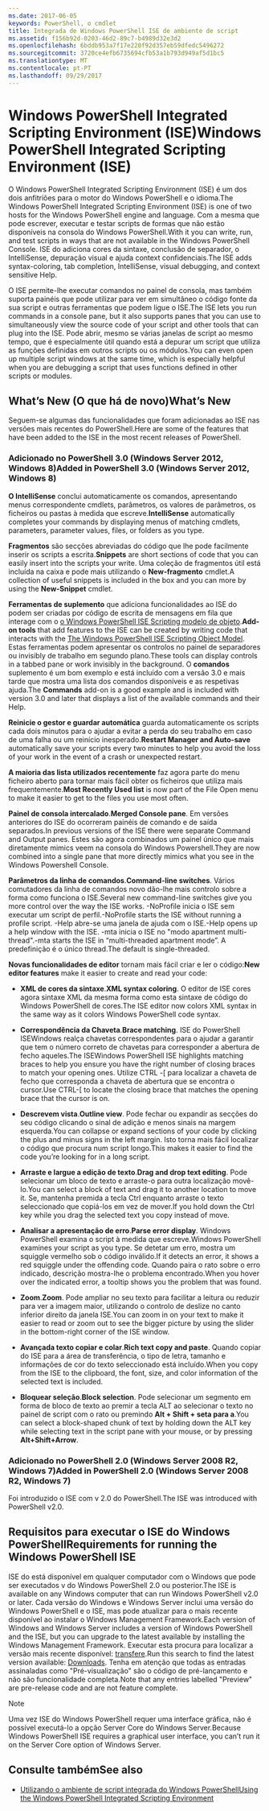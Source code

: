 ```yaml
---
ms.date: 2017-06-05
keywords: PowerShell, o cmdlet
title: Integrada de Windows PowerShell ISE de ambiente de script
ms.assetid: f156b92d-0203-46d2-89c7-b4989d32e3d2
ms.openlocfilehash: 6bddb953a7f17e220f92d357eb59dfedc5496272
ms.sourcegitcommit: 3720ce4efb6735694cfb53a1b793d949af5d1bc5
ms.translationtype: MT
ms.contentlocale: pt-PT
ms.lasthandoff: 09/29/2017
---
```

# <a name="windows-powershell-integrated-scripting-environment-ise"></a><span data-ttu-id="876c3-103">Windows PowerShell Integrated Scripting Environment (ISE)</span><span class="sxs-lookup"><span data-stu-id="876c3-103">Windows PowerShell Integrated Scripting Environment (ISE)</span></span>
<span data-ttu-id="876c3-104">O Windows PowerShell Integrated Scripting Environment (ISE) é um dos dois anfitriões para o motor do Windows PowerShell e o idioma.</span><span class="sxs-lookup"><span data-stu-id="876c3-104">The Windows PowerShell Integrated Scripting Environment (ISE) is one of two hosts for the Windows PowerShell engine and language.</span></span> <span data-ttu-id="876c3-105">Com a mesma que pode escrever, executar e testar scripts de formas que não estão disponíveis na consola do Windows PowerShell.</span><span class="sxs-lookup"><span data-stu-id="876c3-105">With it you can write, run, and test scripts in ways that are not available in the Windows PowerShell Console.</span></span> <span data-ttu-id="876c3-106">ISE do adiciona cores da sintaxe, conclusão de separador, o IntelliSense, depuração visual e ajuda context confidenciais.</span><span class="sxs-lookup"><span data-stu-id="876c3-106">The ISE adds syntax-coloring, tab completion, IntelliSense, visual debugging, and context sensitive Help.</span></span>

<span data-ttu-id="876c3-107">O ISE permite-lhe executar comandos no painel de consola, mas também suporta painéis que pode utilizar para ver em simultâneo o código fonte da sua script e outras ferramentas que podem ligue o ISE.</span><span class="sxs-lookup"><span data-stu-id="876c3-107">The ISE lets you run commands in a console pane, but it also supports panes that you can use to simultaneously view the source code of your script and other tools that can plug into the ISE.</span></span> <span data-ttu-id="876c3-108">Pode abrir, mesmo se várias janelas de script ao mesmo tempo, que é especialmente útil quando está a depurar um script que utiliza as funções definidas em outros scripts ou os módulos.</span><span class="sxs-lookup"><span data-stu-id="876c3-108">You can even open up multiple script windows at the same time, which is especially helpful when you are debugging a script that uses functions defined in other scripts or modules.</span></span>

## <a name="whats-new"></a><span data-ttu-id="876c3-109">What’s New (O que há de novo)</span><span class="sxs-lookup"><span data-stu-id="876c3-109">What’s New</span></span>
<span data-ttu-id="876c3-110">Seguem-se algumas das funcionalidades que foram adicionadas ao ISE nas versões mais recentes do PowerShell.</span><span class="sxs-lookup"><span data-stu-id="876c3-110">Here are some of the features that have been added to the ISE in the most recent releases of PowerShell.</span></span>

### <a name="added-in-powershell-30-windows-server-2012-windows-8"></a><span data-ttu-id="876c3-111">Adicionado no PowerShell 3.0 (Windows Server 2012, Windows 8)</span><span class="sxs-lookup"><span data-stu-id="876c3-111">Added in PowerShell 3.0 (Windows Server 2012, Windows 8)</span></span>
<span data-ttu-id="876c3-112">**O IntelliSense** conclui automaticamente os comandos, apresentando menus correspondente cmdlets, parâmetros, os valores de parâmetros, os ficheiros ou pastas à medida que escreve.</span><span class="sxs-lookup"><span data-stu-id="876c3-112">**IntelliSense** automatically completes your commands by displaying menus of matching cmdlets, parameters, parameter values, files, or folders as you type.</span></span>

<span data-ttu-id="876c3-113">**Fragmentos** são secções abreviadas do código que lhe pode facilmente inserir os scripts a escrita.</span><span class="sxs-lookup"><span data-stu-id="876c3-113">**Snippets** are short sections of code that you can easily insert into the scripts your write.</span></span> <span data-ttu-id="876c3-114">Uma coleção de fragmentos útil está incluída na caixa e pode mais utilizando o **New-fragmento** cmdlet.</span><span class="sxs-lookup"><span data-stu-id="876c3-114">A collection of useful snippets is included in the box and you can more by using the **New-Snippet** cmdlet.</span></span>

<span data-ttu-id="876c3-115">**Ferramentas de suplemento** que adiciona funcionalidades ao ISE do podem ser criadas por código de escrita de mensagens em fila que interage com o [o Windows PowerShell ISE Scripting modelo de objeto](../../core-powershell/ise/The-Windows-PowerShell-ISE-Scripting-Object-Model.md).</span><span class="sxs-lookup"><span data-stu-id="876c3-115">**Add-on tools** that add features to the ISE can be created by writing code that interacts with the [The Windows PowerShell ISE Scripting Object Model](../../core-powershell/ise/The-Windows-PowerShell-ISE-Scripting-Object-Model.md).</span></span> <span data-ttu-id="876c3-116">Estas ferramentas podem apresentar os controlos no painel de separadores ou invisibly de trabalho em segundo plano.</span><span class="sxs-lookup"><span data-stu-id="876c3-116">These tools can display controls in a tabbed pane or work invisibly in the background.</span></span> <span data-ttu-id="876c3-117">O **comandos** suplemento é um bom exemplo e está incluído com a versão 3.0 e mais tarde que mostra uma lista dos comandos disponíveis e as respetivas ajuda.</span><span class="sxs-lookup"><span data-stu-id="876c3-117">The **Commands** add-on is a good example and is included with version 3.0 and later that displays a list of the available commands and their Help.</span></span>

<span data-ttu-id="876c3-118">**Reinicie o gestor e guardar automática** guarda automaticamente os scripts cada dois minutos para o ajudar a evitar a perda do seu trabalho em caso de uma falha ou um reinício inesperado.</span><span class="sxs-lookup"><span data-stu-id="876c3-118">**Restart Manager and Auto-save** automatically save your scripts every two minutes to help you avoid the loss of your work in the event of a crash or unexpected restart.</span></span>

<span data-ttu-id="876c3-119">**A maioria das lista utilizados recentemente** faz agora parte do menu ficheiro aberto para tornar mais fácil obter os ficheiros que utiliza mais frequentemente.</span><span class="sxs-lookup"><span data-stu-id="876c3-119">**Most Recently Used list** is now part of the File Open menu to make it easier to get to the files you use most often.</span></span>

<span data-ttu-id="876c3-120">**Painel de consola intercalado**.</span><span class="sxs-lookup"><span data-stu-id="876c3-120">**Merged Console pane**.</span></span> <span data-ttu-id="876c3-121">Em versões anteriores do ISE do ocorreram painéis de comando e de saída separados.</span><span class="sxs-lookup"><span data-stu-id="876c3-121">In previous versions of the ISE there were separate Command and Output panes.</span></span> <span data-ttu-id="876c3-122">Estes são agora combinados um painel único que mais diretamente mimics veem na consola do Windows Powershell.</span><span class="sxs-lookup"><span data-stu-id="876c3-122">They are now combined into a single pane that more directly mimics what you see in the Windows Powershell Console.</span></span>

<span data-ttu-id="876c3-123">**Parâmetros da linha de comandos**.</span><span class="sxs-lookup"><span data-stu-id="876c3-123">**Command-line switches**.</span></span> <span data-ttu-id="876c3-124">Vários comutadores da linha de comandos novo dão-lhe mais controlo sobre a forma como funciona o ISE.</span><span class="sxs-lookup"><span data-stu-id="876c3-124">Several new command-line switches give you more control over the way the ISE works.</span></span> <span data-ttu-id="876c3-125">-NoProfile inicia o ISE sem executar um script de perfil.</span><span class="sxs-lookup"><span data-stu-id="876c3-125">-NoProfile starts the ISE without running a profile script.</span></span> <span data-ttu-id="876c3-126">-Help abre-se uma janela de ajuda com o ISE.</span><span class="sxs-lookup"><span data-stu-id="876c3-126">-Help opens up a help window with the ISE.</span></span> <span data-ttu-id="876c3-127">-mta inicia o ISE no "modo apartment multi-thread".</span><span class="sxs-lookup"><span data-stu-id="876c3-127">-mta starts the ISE in “multi-threaded apartment mode”.</span></span> <span data-ttu-id="876c3-128">A predefinição é o único thread.</span><span class="sxs-lookup"><span data-stu-id="876c3-128">The default is single-threaded.</span></span>

<span data-ttu-id="876c3-129">**Novas funcionalidades de editor** tornam mais fácil criar e ler o código:</span><span class="sxs-lookup"><span data-stu-id="876c3-129">**New editor features** make it easier to create and read your code:</span></span>

- <span data-ttu-id="876c3-130">**XML de cores da sintaxe**.</span><span class="sxs-lookup"><span data-stu-id="876c3-130">**XML syntax coloring**.</span></span> <span data-ttu-id="876c3-131">O editor de ISE cores agora sintaxe XML da mesma forma como esta sintaxe de código do Windows PowerShell de cores.</span><span class="sxs-lookup"><span data-stu-id="876c3-131">The ISE editor now colors XML syntax in the same way as it colors Windows PowerShell code syntax.</span></span>

- <span data-ttu-id="876c3-132">**Correspondência da Chaveta**.</span><span class="sxs-lookup"><span data-stu-id="876c3-132">**Brace matching**.</span></span> <span data-ttu-id="876c3-133">ISE do PowerShell ISEWindows realça chavetas correspondentes para o ajudar a garantir que tem o número correto de chavetas para corresponder a abertura de fecho aqueles.</span><span class="sxs-lookup"><span data-stu-id="876c3-133">The ISEWindows PowerShell ISE highlights matching braces to help you ensure you have the right number of closing braces to match your opening ones.</span></span> <span data-ttu-id="876c3-134">Utilize CTRL -\[ para localizar a chaveta de fecho que corresponda a chaveta de abertura que se encontra o cursor.</span><span class="sxs-lookup"><span data-stu-id="876c3-134">Use CTRL-\[ to locate the closing brace that matches the opening brace that the cursor is on.</span></span>

- <span data-ttu-id="876c3-135">**Descrevem vista**.</span><span class="sxs-lookup"><span data-stu-id="876c3-135">**Outline view**.</span></span> <span data-ttu-id="876c3-136">Pode fechar ou expandir as secções do seu código clicando o sinal de adição e menos sinais na margem esquerda.</span><span class="sxs-lookup"><span data-stu-id="876c3-136">You can collapse or expand sections of your code by clicking the plus and minus signs in the left margin.</span></span> <span data-ttu-id="876c3-137">Isto torna mais fácil localizar o código que procura num script longo.</span><span class="sxs-lookup"><span data-stu-id="876c3-137">This makes it easier to find the code you’re looking for in a long script.</span></span>

- <span data-ttu-id="876c3-138">**Arraste e largue a edição de texto**.</span><span class="sxs-lookup"><span data-stu-id="876c3-138">**Drag and drop text editing**.</span></span> <span data-ttu-id="876c3-139">Pode selecionar um bloco de texto e arraste-o para outra localização movê-lo.</span><span class="sxs-lookup"><span data-stu-id="876c3-139">You can select a block of text and drag it to another location to move it.</span></span> <span data-ttu-id="876c3-140">Se, mantenha premida a tecla Ctrl enquanto arraste o texto seleccionado que copiá-los em vez de mover.</span><span class="sxs-lookup"><span data-stu-id="876c3-140">If you hold down the Ctrl key while you drag the selected text you copy instead of move.</span></span>

- <span data-ttu-id="876c3-141">**Analisar a apresentação de erro**.</span><span class="sxs-lookup"><span data-stu-id="876c3-141">**Parse error display**.</span></span> <span data-ttu-id="876c3-142">Windows PowerShell examina o script à medida que escreve.</span><span class="sxs-lookup"><span data-stu-id="876c3-142">Windows PowerShell examines your script as you type.</span></span> <span data-ttu-id="876c3-143">Se detetar um erro, mostra um squiggle vermelho sob o código inválido.</span><span class="sxs-lookup"><span data-stu-id="876c3-143">If it detects an error, it shows a red squiggle under the offending code.</span></span> <span data-ttu-id="876c3-144">Quando paira o rato sobre o erro indicado, descrição mostra-lhe o problema encontrado.</span><span class="sxs-lookup"><span data-stu-id="876c3-144">When you hover over the indicated error, a tooltip shows you the problem that was found.</span></span>

- <span data-ttu-id="876c3-145">**Zoom**.</span><span class="sxs-lookup"><span data-stu-id="876c3-145">**Zoom**.</span></span> <span data-ttu-id="876c3-146">Pode ampliar no seu texto para facilitar a leitura ou reduzir para ver a imagem maior, utilizando o controlo de deslize no canto inferior direito da janela ISE.</span><span class="sxs-lookup"><span data-stu-id="876c3-146">You can zoom in on your text to make it easier to read or zoom out to see the bigger picture by using the slider in the bottom-right corner of the ISE window.</span></span>

- <span data-ttu-id="876c3-147">**Avançada texto copiar e colar**.</span><span class="sxs-lookup"><span data-stu-id="876c3-147">**Rich text copy and paste**.</span></span> <span data-ttu-id="876c3-148">Quando copiar do ISE para a área de transferência, o tipo de letra, tamanho e informações de cor do texto seleccionado está incluído.</span><span class="sxs-lookup"><span data-stu-id="876c3-148">When you copy from the ISE to the clipboard, the font, size, and color information of the selected text is included.</span></span>

- <span data-ttu-id="876c3-149">**Bloquear seleção**.</span><span class="sxs-lookup"><span data-stu-id="876c3-149">**Block selection**.</span></span> <span data-ttu-id="876c3-150">Pode selecionar um segmento em forma de bloco de texto ao premir a tecla ALT ao selecionar o texto no painel de script com o rato ou premindo **Alt + Shift + seta para a**.</span><span class="sxs-lookup"><span data-stu-id="876c3-150">You can select a block-shaped chunk of text by holding down the ALT key while selecting text in the script pane with your mouse, or by pressing **Alt+Shift+Arrow**.</span></span>

### <a name="added-in-powershell-20-windows-server-2008-r2-windows-7"></a><span data-ttu-id="876c3-151">Adicionado no PowerShell 2.0 (Windows Server 2008 R2, Windows 7)</span><span class="sxs-lookup"><span data-stu-id="876c3-151">Added in PowerShell 2.0 (Windows Server 2008 R2, Windows 7)</span></span>
<span data-ttu-id="876c3-152">Foi introduzido o ISE com v 2.0 do PowerShell.</span><span class="sxs-lookup"><span data-stu-id="876c3-152">The ISE was introduced with PowerShell v2.0.</span></span>

## <a name="requirements-for-running-the-windows-powershell-ise"></a><span data-ttu-id="876c3-153">Requisitos para executar o ISE do Windows PowerShell</span><span class="sxs-lookup"><span data-stu-id="876c3-153">Requirements for running the Windows PowerShell ISE</span></span>
<span data-ttu-id="876c3-154">ISE do está disponível em qualquer computador com o Windows que pode ser executados v do Windows PowerShell 2.0 ou posterior.</span><span class="sxs-lookup"><span data-stu-id="876c3-154">The ISE is available on any Windows computer that can run Windows PowerShell v2.0 or later.</span></span>
<span data-ttu-id="876c3-155">Cada versão do Windows e Windows Server inclui uma versão do Windows PowerShell e o ISE, mas pode atualizar para o mais recente disponível ao instalar o Windows Management Framework.</span><span class="sxs-lookup"><span data-stu-id="876c3-155">Each version of Windows and Windows Server includes a version of Windows PowerShell and the ISE, but you can upgrade to the latest available by installing the Windows Management Framework.</span></span>
<span data-ttu-id="876c3-156">Executar esta procura para localizar a versão mais recente disponível: [transfere](http://www.microsoft.com/en-us/search/DownloadResults.aspx?q=%22windows%20management%20framework%22%20PowerShell&sortby=Relevancy~Descending).</span><span class="sxs-lookup"><span data-stu-id="876c3-156">Run this search to find the latest version available: [Downloads](http://www.microsoft.com/en-us/search/DownloadResults.aspx?q=%22windows%20management%20framework%22%20PowerShell&sortby=Relevancy~Descending).</span></span>
<span data-ttu-id="876c3-157">Tenha em atenção que todas as entradas assinaladas como "Pré-visualização" são o código de pré-lançamento e não são funcionalidade completa.</span><span class="sxs-lookup"><span data-stu-id="876c3-157">Note that any entries labelled "Preview" are pre-release code and are not feature complete.</span></span>

> [!NOTE]
> <span data-ttu-id="876c3-158">Uma vez ISE do Windows PowerShell requer uma interface gráfica, não é possível executá-lo a opção Server Core do Windows Server.</span><span class="sxs-lookup"><span data-stu-id="876c3-158">Because Windows PowerShell ISE requires a graphical user interface, you can’t run it on the Server Core option of Windows Server.</span></span>

## <a name="see-also"></a><span data-ttu-id="876c3-159">Consulte também</span><span class="sxs-lookup"><span data-stu-id="876c3-159">See also</span></span>
- [<span data-ttu-id="876c3-160">Utilizando o ambiente de script integrada do Windows PowerShell</span><span class="sxs-lookup"><span data-stu-id="876c3-160">Using the Windows PowerShell Integrated Scripting Environment</span></span>](Using-the-Windows-PowerShell-ISE.md)

